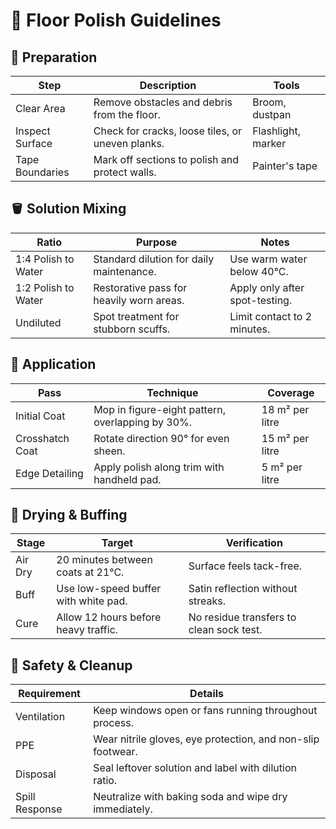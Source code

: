 # 🧼 Floor Polish Guidelines

## 🧽 Preparation
| Step | Description | Tools |
| --- | --- | --- |
| Clear Area | Remove obstacles and debris from the floor. | Broom, dustpan |
| Inspect Surface | Check for cracks, loose tiles, or uneven planks. | Flashlight, marker |
| Tape Boundaries | Mark off sections to polish and protect walls. | Painter's tape |

## 🪣 Solution Mixing
| Ratio | Purpose | Notes |
| --- | --- | --- |
| 1:4 Polish to Water | Standard dilution for daily maintenance. | Use warm water below 40°C. |
| 1:2 Polish to Water | Restorative pass for heavily worn areas. | Apply only after spot-testing. |
| Undiluted | Spot treatment for stubborn scuffs. | Limit contact to 2 minutes. |

## 🧴 Application
| Pass | Technique | Coverage |
| --- | --- | --- |
| Initial Coat | Mop in figure-eight pattern, overlapping by 30%. | 18 m² per litre |
| Crosshatch Coat | Rotate direction 90° for even sheen. | 15 m² per litre |
| Edge Detailing | Apply polish along trim with handheld pad. | 5 m² per litre |

## 💨 Drying & Buffing
| Stage | Target | Verification |
| --- | --- | --- |
| Air Dry | 20 minutes between coats at 21°C. | Surface feels tack-free. |
| Buff | Use low-speed buffer with white pad. | Satin reflection without streaks. |
| Cure | Allow 12 hours before heavy traffic. | No residue transfers to clean sock test. |

## 🧯 Safety & Cleanup
| Requirement | Details |
| --- | --- |
| Ventilation | Keep windows open or fans running throughout process. |
| PPE | Wear nitrile gloves, eye protection, and non-slip footwear. |
| Disposal | Seal leftover solution and label with dilution ratio. |
| Spill Response | Neutralize with baking soda and wipe dry immediately. |
